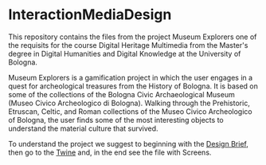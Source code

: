 # InteractionMediaDesign
This repository contains the files from the project Museum Explorers one of the requisits for the course Digital Heritage Multimedia from the Master's degree in Digital Humanities and Digital Knowledge at the University of Bologna. 

Museum Explorers is a gamification project in which the user engages in a quest for archeological treasures from the History of Bologna. It is based on some of the collections of the Bologna Civic Archaeological Museum (Museo Civico Archeologico di Bologna). Walking through the Prehistoric, Etruscan, Celtic, and Roman collections of the Museo Civico Archeologico of Bologna, the user finds some of the most interesting objects to understand the material culture that survived.

To understand the project we suggest to beginning with the <a href= "https://github.com/Museum-Explorers/InteractionMediaDesign/blob/main/Museum%20Explorers%20Desing%20Brief.pdf">Design Brief</a>, then go to the <a href= "https://github.com/Museum-Explorers/InteractionMediaDesign/blob/main/Museum%20explorers.twee">Twine</a> and, in the end see the file with Screens.  

